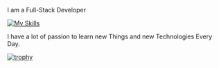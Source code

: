 I am a Full-Stack Developer

[![My Skills](https://skillicons.dev/icons?i=c,cpp,py,django,js,html,css,bootstrap,react,java,vscode,spring,vim,linux)](https://skillicons.dev)

I have a lot of passion to learn new Things and new Technologies Every Day.

[![trophy](https://github-profile-trophy.vercel.app/?username=AlCo2)](https://github.com/AlCo2/github-profile-trophy)

